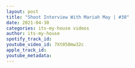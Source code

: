 ```yaml
---
layout: post
title: "Shoot Interview With Mariah May | #30"
date: 2021-04-30
categories: its-my-house videos
author: its-my-house
spotify_track_id: 
youtube_video_id: 7Xt050mw32c
apple_track_id: 
youtube_metadata: 
---
```

